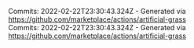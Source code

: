 Commits: 2022-02-22T23:30:43.324Z - Generated via https://github.com/marketplace/actions/artificial-grass
<br>
Commits: 2022-02-22T23:30:43.324Z - Generated via https://github.com/marketplace/actions/artificial-grass
<br>
